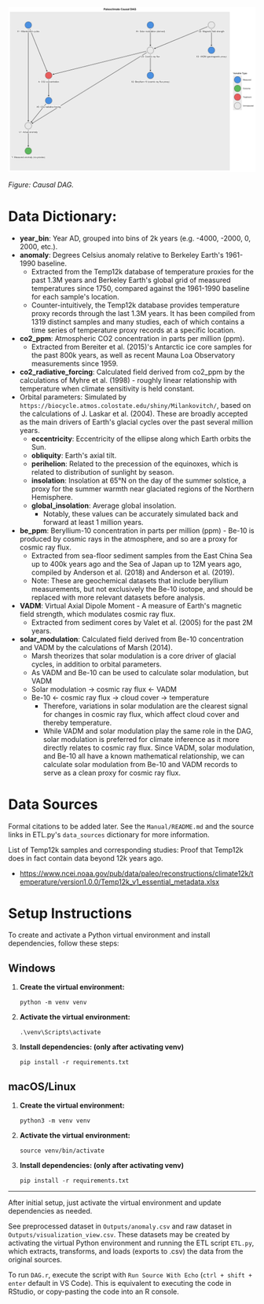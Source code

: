 ![Paleoclimate Causal DAG](Outputs/Paleoclimate_Causal_DAG.png)

*Figure: Causal DAG.*

# Data Dictionary:
* **year_bin**: Year AD, grouped into bins of 2k years (e.g. -4000, -2000, 0, 2000, etc.).
* **anomaly**: Degrees Celsius anomaly relative to Berkeley Earth's 1961-1990 baseline.
    * Extracted from the Temp12k database of temperature proxies for the past 1.3M years and Berkeley Earth's global grid of measured temperatures since 1750, compared against the 1961-1990 baseline for each sample's location.
    * Counter-intuitively, the Temp12k database provides temperature proxy records through the last 1.3M years. It has been compiled from 1319 distinct samples and many studies, each of which contains a time series of temperature proxy records at a specific location.
* **co2_ppm**: Atmospheric CO2 concentration in parts per million (ppm).
    * Extracted from Bereiter et al. (2015)'s Antarctic ice core samples for the past 800k years, as well as recent Mauna Loa Observatory measurements since 1959.
* **co2_radiative_forcing**: Calculated field derived from co2_ppm by the calculations of Myhre et al. (1998) - roughly linear relationship with temperature when climate sensitivity is held constant.
* Orbital parameters: Simulated by `https://biocycle.atmos.colostate.edu/shiny/Milankovitch/`, based on the calculations of J. Laskar et al. (2004). These are broadly accepted as the main drivers of Earth's glacial cycles over the past several million years.
    * **eccentricity**: Eccentricity of the ellipse along which Earth orbits the Sun.
    * **obliquity**: Earth's axial tilt.
    * **perihelion**: Related to the precession of the equinoxes, which is related to distribution of sunlight by season.
    * **insolation**: Insolation at 65°N on the day of the summer solstice, a proxy for the summer warmth near glaciated regions of the Northern Hemisphere.
    * **global_insolation**: Average global insolation.
        * Notably, these values can be accurately simulated back and forward at least 1 million years.
* **be_ppm**: Beryllium-10 concentration in parts per million (ppm) - Be-10 is produced by cosmic rays in the atmosphere, and so are a proxy for cosmic ray flux.
    * Extracted from sea-floor sediment samples from the East China Sea up to 400k years ago and the Sea of Japan up to 12M years ago, compiled by Anderson et al. (2018) and Anderson et al. (2019).
    * Note: These are geochemical datasets that include beryllium measurements, but not exclusively the Be-10 isotope, and should be replaced with more relevant datasets before analysis.
* **VADM**: Virtual Axial Dipole Moment - A measure of Earth's magnetic field strength, which modulates cosmic ray flux.
    * Extracted from sediment cores by Valet et al. (2005) for the past 2M years.
* **solar_modulation**: Calculated field derived from Be-10 concentration and VADM by the calculations of Marsh (2014).
   * Marsh theorizes that solar modulation is a core driver of glacial cycles, in addition to orbital parameters.
   * As VADM and Be-10 can be used to calculate solar modulation, but VADM 
   * Solar modulation -> cosmic ray flux <- VADM
   * Be-10 <- cosmic ray flux -> cloud cover -> temperature
       * Therefore, variations in solar modulation are the clearest signal for changes in cosmic ray flux, which affect cloud cover and thereby temperature.
       * While VADM and solar modulation play the same role in the DAG, solar modulation is preferred for climate inference as it more directly relates to cosmic ray flux. Since VADM, solar modulation, and Be-10 all have a known mathematical relationship, we can calculate solar modulation from Be-10 and VADM records to serve as a clean proxy for cosmic ray flux.

# Data Sources
Formal citations to be added later. See the `Manual/README.md` and the source links in ETL.py's `data_sources` dictionary for more information.

List of Temp12k samples and corresponding studies: Proof that Temp12k does in fact contain data beyond 12k years ago.
* https://www.ncei.noaa.gov/pub/data/paleo/reconstructions/climate12k/temperature/version1.0.0/Temp12k_v1_essential_metadata.xlsx

# Setup Instructions

To create and activate a Python virtual environment and install dependencies, follow these steps:

## Windows

1. **Create the virtual environment:**
   ```
   python -m venv venv
   ```
2. **Activate the virtual environment:**
   ```
   .\venv\Scripts\activate
   ```
3. **Install dependencies: (only after activating venv)**
   ```
   pip install -r requirements.txt
   ```

## macOS/Linux

1. **Create the virtual environment:**
   ```
   python3 -m venv venv
   ```
2. **Activate the virtual environment:**
   ```
   source venv/bin/activate
   ```
3. **Install dependencies: (only after activating venv)**
   ```
   pip install -r requirements.txt
   ```

---

After initial setup, just activate the virtual 
environment and update dependencies as needed.

See preprocessed dataset in `Outputs/anomaly.csv` and raw dataset in `Outputs/visualization_view.csv`. These datasets may be created by activating the virtual Python environment and running the ETL script `ETL.py`, which extracts, transforms, and loads (exports to .csv) the data from the original sources.

To run `DAG.r`, execute the script with `Run Source With Echo` (`ctrl + shift + enter` default in VS Code). This is equivalent to executing the code in RStudio, or copy-pasting the code into an R console.